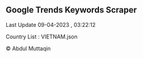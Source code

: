 

## Google Trends Keywords Scraper 
 
Last Update 09-04-2023 , 03:22:12

Country List :
VIETNAM.json



© Abdul Muttaqin 
